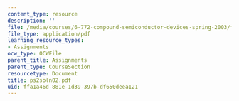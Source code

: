 ```yaml
---
content_type: resource
description: ''
file: /media/courses/6-772-compound-semiconductor-devices-spring-2003/ffa1a46d881e1d39397bdf650deea121_ps2soln02.pdf
file_type: application/pdf
learning_resource_types:
- Assignments
ocw_type: OCWFile
parent_title: Assignments
parent_type: CourseSection
resourcetype: Document
title: ps2soln02.pdf
uid: ffa1a46d-881e-1d39-397b-df650deea121
---
```

